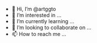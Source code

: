 - 👋 Hi, I’m @artggto
- 👀 I’m interested in ...
- 🌱 I’m currently learning ...
- 💞️ I’m looking to collaborate on ...
- 📫 How to reach me ...

<!---
artggto/artggto is a ✨ special ✨ repository because its `README.md` (this file) appears on your GitHub profile.
You can click the Preview link to take a look at your changes.
--->
